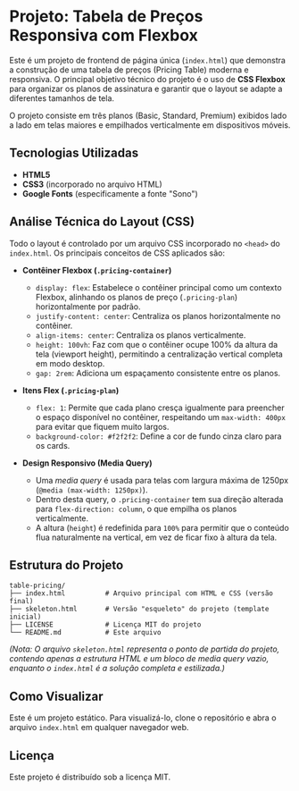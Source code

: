 # Projeto: Tabela de Preços Responsiva com Flexbox

Este é um projeto de frontend de página única (`index.html`) que demonstra a construção de uma tabela de preços (Pricing Table) moderna e responsiva. O principal objetivo técnico do projeto é o uso de **CSS Flexbox** para organizar os planos de assinatura e garantir que o layout se adapte a diferentes tamanhos de tela.

O projeto consiste em três planos (Basic, Standard, Premium) exibidos lado a lado em telas maiores e empilhados verticalmente em dispositivos móveis.

## Tecnologias Utilizadas

  * **HTML5**
  * **CSS3** (incorporado no arquivo HTML)
  * **Google Fonts** (especificamente a fonte "Sono")

## Análise Técnica do Layout (CSS)

Todo o layout é controlado por um arquivo CSS incorporado no `<head>` do `index.html`. Os principais conceitos de CSS aplicados são:

  * **Contêiner Flexbox (`.pricing-container`)**

      * `display: flex`: Estabelece o contêiner principal como um contexto Flexbox, alinhando os planos de preço (`.pricing-plan`) horizontalmente por padrão.
      * `justify-content: center`: Centraliza os planos horizontalmente no contêiner.
      * `align-items: center`: Centraliza os planos verticalmente.
      * `height: 100vh`: Faz com que o contêiner ocupe 100% da altura da tela (viewport height), permitindo a centralização vertical completa em modo desktop.
      * `gap: 2rem`: Adiciona um espaçamento consistente entre os planos.

  * **Itens Flex (`.pricing-plan`)**

      * `flex: 1`: Permite que cada plano cresça igualmente para preencher o espaço disponível no contêiner, respeitando um `max-width: 400px` para evitar que fiquem muito largos.
      * `background-color: #f2f2f2`: Define a cor de fundo cinza claro para os cards.

  * **Design Responsivo (Media Query)**

      * Uma *media query* é usada para telas com largura máxima de 1250px (`@media (max-width: 1250px)`).
      * Dentro desta query, o `.pricing-container` tem sua direção alterada para `flex-direction: column`, o que empilha os planos verticalmente.
      * A altura (`height`) é redefinida para `100%` para permitir que o conteúdo flua naturalmente na vertical, em vez de ficar fixo à altura da tela.

## Estrutura do Projeto

```
table-pricing/
├── index.html          # Arquivo principal com HTML e CSS (versão final)
├── skeleton.html       # Versão "esqueleto" do projeto (template inicial)
├── LICENSE             # Licença MIT do projeto
└── README.md           # Este arquivo
```

*(Nota: O arquivo `skeleton.html` representa o ponto de partida do projeto, contendo apenas a estrutura HTML e um bloco de *media query* vazio, enquanto o `index.html` é a solução completa e estilizada.)*

## Como Visualizar

Este é um projeto estático. Para visualizá-lo, clone o repositório e abra o arquivo `index.html` em qualquer navegador web.

## Licença

Este projeto é distribuído sob a licença MIT.
